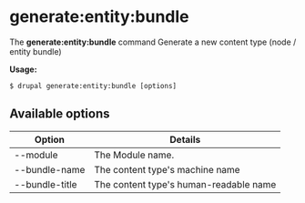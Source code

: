 # generate:entity:bundle
The **generate:entity:bundle** command Generate a new content type (node / entity bundle)

**Usage:**
```
$ drupal generate:entity:bundle [options] 
```

## Available options
Option | Details
-------|-------------
--module | The Module name.
--bundle-name | The content type's machine name
--bundle-title | The content type's human-readable name
